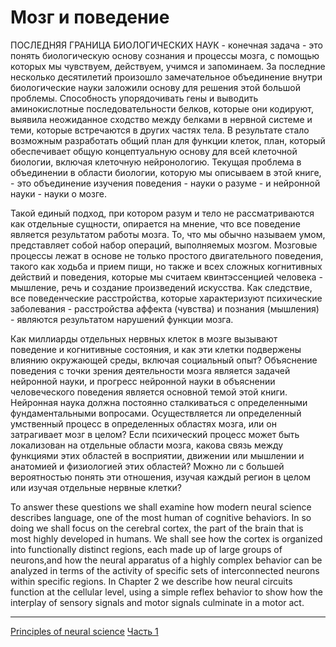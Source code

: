 # Мозг и поведение

ПОСЛЕДНЯЯ ГРАНИЦА БИОЛОГИЧЕСКИХ НАУК - конечная задача - это понять биологическую основу сознания и процессы мозга, с помощью которых мы чувствуем, действуем, учимся и запоминаем. За последние несколько десятилетий произошло замечательное объединение внутри биологические науки заложили основу для решения этой большой проблемы. Способность упорядочивать гены и выводить аминокислотные последовательности белков, которые они кодируют, выявила неожиданное сходство между белками в нервной системе и теми, которые встречаются в других частях тела. В результате стало возможным разработать общий план для функции клеток, план, который обеспечивает общую концептуальную основу для всей клеточной биологии, включая клеточную нейронологию. Текущая проблема в объединении в области биологии, которую мы описываем в этой книге, - это объединение изучения поведения - науки о разуме - и нейронной науки - науки о мозге.

Такой единый подход, при котором разум и тело не рассматриваются как отдельные сущности, опирается на мнение, что все поведение является результатом работы мозга. То, что мы обычно называем умом, представляет собой набор операций, выполняемых мозгом. Мозговые процессы лежат в основе не только простого двигательного поведения, такого как ходьба и прием пищи, но также и всех сложных когнитивных действий и поведения, которые мы считаем квинтэссенцией человека - мышление, речь и создание произведений искусства. Как следствие, все поведенческие расстройства, которые характеризуют психические заболевания - расстройства аффекта (чувства) и познания (мышления) - являются результатом нарушений функции мозга. 

Как миллиарды отдельных нервных клеток в мозге вызывают поведение и когнитивные состояния, и как эти клетки подвержены влиянию окружающей среды, включая социальный опыт? Объяснение поведения с точки зрения деятельности мозга является задачей нейронной науки, и прогресс нейронной науки в объяснении человеческого поведения является основной темой этой книги. Нейронная наука должна постоянно сталкиваться с определенными фундаментальными вопросами. Осуществляется ли определенный умственный процесс в определенных областях мозга, или он затрагивает мозг в целом? Если психический процесс может быть локализован на отдельные области мозга, какова связь между функциями этих областей в восприятии, движении или мышлении и анатомией и физиологией этих областей? Можно ли с большей вероятностью понять эти отношения, изучая каждый регион в целом или изучая отдельные нервные клетки? 

To answer these questions we shall examine how modern neural science describes language, one of the most human of cognitive behaviors. In so doing we shall focus on the cerebral cortex, the part of the brain that is most highly developed in humans. We shall see how the cortex is organized into functionally distinct regions, each made up of large groups of neurons,and how the neural apparatus of a highly complex behavior can be analyzed in terms of the activity of specific sets of interconnected neurons within specific regions. In Chapter 2 we describe how neural circuits function at the cellular level, using a simple reflex behavior to show how the interplay of sensory signals and motor signals culminate in a motor act.

**********
[Principles of neural science](/tags/Principles%20of%20neural%20science.md)
[Часть 1](/tags/%D0%A7%D0%B0%D1%81%D1%82%D1%8C%201.md)
